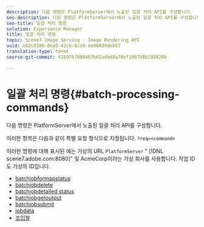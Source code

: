 ```yaml
---
description: 다음 명령은 PlatformServer에서 노출된 일괄 처리 API를 구성합니다.
seo-description: 다음 명령은 PlatformServer에서 노출된 일괄 처리 API를 구성합니다.
seo-title: 일괄 처리 명령
solution: Experience Manager
title: 일괄 처리 명령
topic: Scene7 Image Serving - Image Rendering API
uuid: e82c8106-8ea5-42c6-8ca9-ee9b8d9deb57
translation-type: tm+mt
source-git-commit: 4169757880407b62addd0a70ef1807d8b195820b

---
```



# 일괄 처리 명령{#batch-processing-commands}

다음 명령은 PlatformServer에서 노출된 일괄 처리 API를 구성합니다.

이러한 항목은 다음과 같이 특별 요청 형식으로 지정됩니다. `?req=<command>`

이러한 명령에 대해 표시된 예는 가상의 URL `PlatformServer` &quot; [!DNL scene7.adobe.com:8080]&quot; 및 AcmeCorp이라는 가상 회사를 사용합니다. 작업 ID도 가상의 ID입니다.

* [batchjobformapstatus](r-batchjobbriefstatus.md)
* [batchjobdelete](r-batchjobdelete.md)
* [batchjobdetailed status](r-batchjobdetailedstatus.md)
* [batchjobgetoutput](r-batchjobgetoutput.md)
* [batchjobsubmit](r-batchjobsubmit.md)
* [jobdata](r-jobdata.md)
* [조입찰](r-jobid.md)